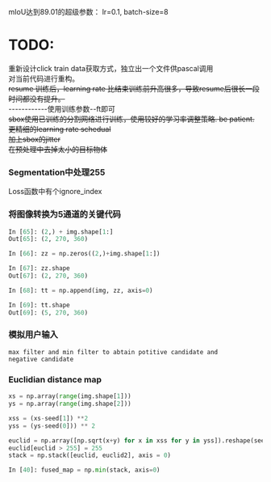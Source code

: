 mIoU达到89.01的超级参数：
lr=0.1, batch-size=8

# TODO:
重新设计click train data获取方式，独立出一个文件供pascal调用<br>
对当前代码进行重构。<br>
~~resume 训练后，learning rate 比结束训练前升高很多，导致resume后很长一段时间都没有提升。~~<br>
------------使用训练参数--ft即可<br> 
~~sbox使用已训练的分割网络进行训练，使用较好的学习率调整策略. be patient.~~<br>
~~更精细的learning rate schedual~~<br>
~~加上sbox的jitter~~<br>
~~在预处理中去掉太小的目标物体~~<br>

### Segmentation中处理255
Loss函数中有个ignore_index


### 将图像转换为5通道的关键代码
```python
In [65]: (2,) + img.shape[1:]
Out[65]: (2, 270, 360)

In [66]: zz = np.zeros((2,)+img.shape[1:])

In [67]: zz.shape
Out[67]: (2, 270, 360)

In [68]: tt = np.append(img, zz, axis=0)

In [69]: tt.shape
Out[69]: (5, 270, 360)
```

### 模拟用户输入
    max filter and min filter to abtain potitive candidate and
    negative candidate
    

### Euclidian distance map
```python
xs = np.array(range(img.shape[1]))
ys = np.array(range(img.shape[2]))

xss = (xs-seed[1]) **2
yss = (ys-seed(0])) ** 2

euclid = np.array([np.sqrt(x+y) for x in xss for y in yss]).reshape(seed).astype(np.int32)
euclid[euclid > 255] = 255
stack = np.stack([euclid, euclid2], axis = 0)                                                                                                                  

In [40]: fused_map = np.min(stack, axis=0)            
```
